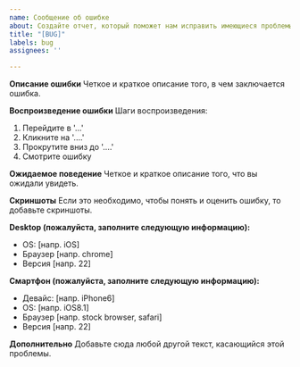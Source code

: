 ```yaml
---
name: Сообщение об ошибке
about: Создайте отчет, который поможет нам исправить имеющиеся проблемы
title: "[BUG]"
labels: bug
assignees: ''

---
```


**Описание ошибки**
Четкое и краткое описание того, в чем заключается ошибка.

**Воспроизведение ошибки**
Шаги воспроизведения:
1. Перейдите в '...'
2. Кликните на '....'
3. Прокрутите вниз до '....'
4. Смотрите ошибку

**Ожидаемое поведение**
Четкое и краткое описание того, что вы ожидали увидеть.

**Скриншоты**
Если это необходимо, чтобы понять и оценить ошибку, то добавьте скриншоты.

**Desktop (пожалуйста, заполните следующую информацию):**
 - OS: [напр. iOS]
 - Браузер [напр. chrome]
 - Версия [напр. 22]

**Смартфон (пожалуйста, заполните следующую информацию):**
 - Девайс: [напр. iPhone6]
 - OS: [напр. iOS8.1]
 - Браузер [напр. stock browser, safari]
 - Версия [напр. 22]

**Дополнительно**
Добавьте сюда любой другой текст, касающийся этой проблемы.
